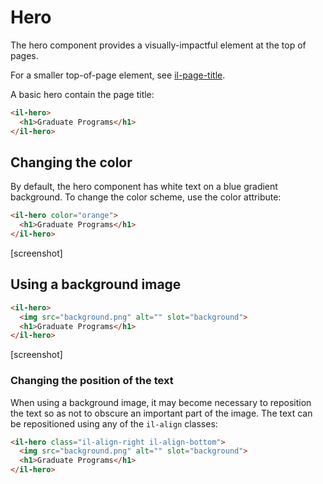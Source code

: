 # Hero

The hero component provides a visually-impactful element at the top of pages.

For a smaller top-of-page element, see [il-page-title](../il-page-title/README.md).

A basic hero contain the page title: 

```html
<il-hero>
  <h1>Graduate Programs</h1>
</il-hero>
```

<object type="text/plain" data="./comps/basic.txt"></object>

## Changing the color

By default, the hero component has white text on a blue gradient background. To change the color scheme, use the color attribute:

```html
<il-hero color="orange">
  <h1>Graduate Programs</h1>
</il-hero>
```

[screenshot]

## Using a background image

```html
<il-hero>
  <img src="background.png" alt="" slot="background">
  <h1>Graduate Programs</h1>
</il-hero>
```
[screenshot]

### Changing the position of the text

When using a background image, it may become necessary to reposition the text so as not to obscure an important part of the image. The text can be repositioned using any of the `il-align` classes:

```html
<il-hero class="il-align-right il-align-bottom">
  <img src="background.png" alt="" slot="background">
  <h1>Graduate Programs</h1>
</il-hero>
```

